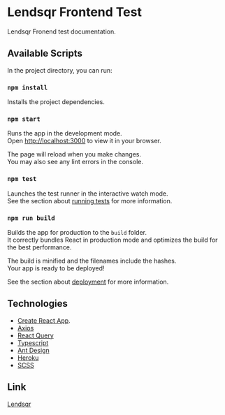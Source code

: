 # Lendsqr Frontend Test

Lendsqr Fronend test documentation.

## Available Scripts

In the project directory, you can run:

### `npm install`

Installs the project dependencies.

### `npm start`

Runs the app in the development mode.\
Open [http://localhost:3000](http://localhost:3000) to view it in your browser.

The page will reload when you make changes.\
You may also see any lint errors in the console.

### `npm test`

Launches the test runner in the interactive watch mode.\
See the section about [running tests](https://facebook.github.io/create-react-app/docs/running-tests) for more information.

### `npm run build`

Builds the app for production to the `build` folder.\
It correctly bundles React in production mode and optimizes the build for the best performance.

The build is minified and the filenames include the hashes.\
Your app is ready to be deployed!

See the section about [deployment](https://facebook.github.io/create-react-app/docs/deployment) for more information.

## Technologies

- [Create React App](https://github.com/facebook/create-react-app).
- [Axios](https://axios-http.com/docs/intro)
- [React Query](https://tanstack.com/query/v4/docs/overview)
- [Typescript](https://www.typescriptlang.org/)
- [Ant Design](https://ant.design/docs/react/introduce)
- [Heroku](https://heroku.com/)
- [SCSS](https://www.typescriptlang.org/)

## Link

[Lendsqr](https://ismail-adeoye-adekunle-fe-test.herokuapp.com/)
